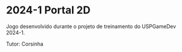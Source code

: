 # 2024-1 Portal 2D

Jogo desenvolvido durante o projeto de treinamento do USPGameDev 2024-1.

Tutor: Corsinha